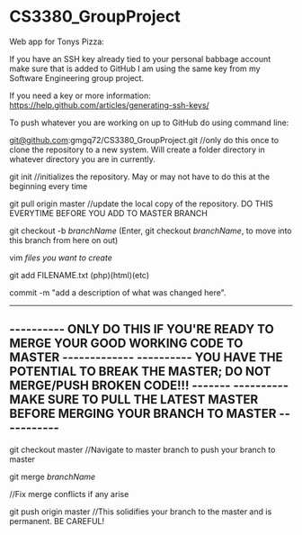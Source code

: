 CS3380_GroupProject
===================

Web app for Tonys Pizza:

If you have an SSH key already tied to your personal babbage account make sure that is added to GitHub
I am using the same key from my Software Engineering group project.

If you need a key or more information: https://help.github.com/articles/generating-ssh-keys/

To push whatever you are working on up to GitHub do using command line:

git@github.com:gmgq72/CS3380_GroupProject.git  //only do this once to clone the repository to a new system. Will create a folder directory in whatever directory you are in currently.

git init //initializes the repository. May or may not have to do this at the beginning every time

git pull origin master //update the local copy of the repository. DO THIS EVERYTIME BEFORE YOU ADD TO MASTER BRANCH

git checkout -b *branchName* (Enter, git checkout *branchName*, to move into this branch from here on out)

vim *files you want to create*

git add FILENAME.txt (php)(html)(etc)

commit -m "add a description of what was changed here".

-----------------------------------------------------------------------------------------------
---------- ONLY DO THIS IF YOU'RE READY TO MERGE YOUR GOOD WORKING CODE TO MASTER -------------
---------- YOU HAVE THE POTENTIAL TO BREAK THE MASTER; DO NOT MERGE/PUSH BROKEN CODE!!! -------
---------- MAKE SURE TO PULL THE LATEST MASTER BEFORE MERGING YOUR BRANCH TO MASTER -----------
-----------------------------------------------------------------------------------------------

git checkout master //Navigate to master branch to push your branch to master

git merge *branchName*

//Fix merge conflicts if any arise

git push origin master //This solidifies your branch to the master and is permanent. BE CAREFUL!